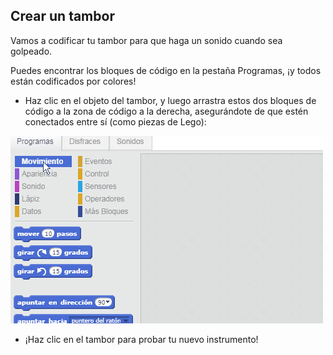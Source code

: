 ## Crear un tambor

Vamos a codificar tu tambor para que haga un sonido cuando sea golpeado.

Puedes encontrar los bloques de código en la pestaña Programas, ¡y todos están codificados por colores!

+ Haz clic en el objeto del tambor, y luego arrastra estos dos bloques de código a la zona de código a la derecha, asegurándote de que estén conectados entre sí (como piezas de Lego):

![captura de pantalla](images/connect-block.gif)

+ ¡Haz clic en el tambor para probar tu nuevo instrumento!